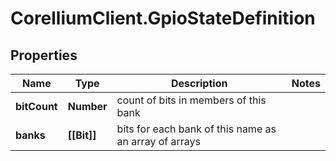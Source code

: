 # CorelliumClient.GpioStateDefinition

## Properties

Name | Type | Description | Notes
------------ | ------------- | ------------- | -------------
**bitCount** | **Number** | count of bits in members of this bank | 
**banks** | **[[Bit]]** | bits for each bank of this name as an array of arrays | 


